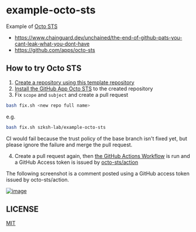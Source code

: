 # example-octo-sts

Example of [Octo STS](https://github.com/octo-sts)

- https://www.chainguard.dev/unchained/the-end-of-github-pats-you-cant-leak-what-you-dont-have
- https://github.com/apps/octo-sts

## How to try Octo STS

1. [Create a repository using this template repository](https://github.com/new?template_name=example-octo-sts&template_owner=suzuki-shunsuke)
1. [Install the GitHub App Octo STS](https://github.com/apps/octo-sts) to the created repository
1. Fix `scope` and `subject` and create a pull request

```sh
bash fix.sh <new repo full name>
```

e.g.

```sh
bash fix.sh szksh-lab/example-octo-sts
```

CI would fail because the trust policy of the base branch isn't fixed yet, but please ignore the failure and merge the pull request.

4. Create a pull request again, then [the GitHub Actions Workflow](.github/workflows/pull_request.yaml) is run and a GitHub Access token is issued by [octo-sts/action](https://github.com/octo-sts/action)

The following screenshot is a comment posted using a GitHub access token issued by octo-sts/action.

[![image](https://github.com/suzuki-shunsuke/example-octo-sts/assets/13323303/9adec74f-7880-45d7-a96a-31a2a32dd728)](https://github.com/suzuki-shunsuke/example-octo-sts/pull/3#issuecomment-2094568949)

## LICENSE

[MIT](LICENSE)
